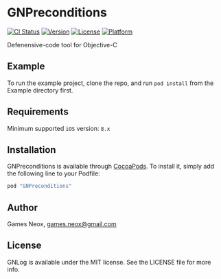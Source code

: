 # GNPreconditions

[![CI Status](http://img.shields.io/travis/games-neox/GNPreconditions.svg?style=flat)](https://travis-ci.org/games-neox/GNPreconditions)
[![Version](https://img.shields.io/cocoapods/v/GNPreconditions.svg?style=flat)](http://cocoapods.org/pods/GNPreconditions)
[![License](https://img.shields.io/cocoapods/l/GNPreconditions.svg?style=flat)](http://cocoapods.org/pods/GNPreconditions)
[![Platform](https://img.shields.io/cocoapods/p/GNPreconditions.svg?style=flat)](http://cocoapods.org/pods/GNPreconditions)

Defenensive-code tool for Objective-C

## Example

To run the example project, clone the repo, and run `pod install` from the Example directory first.

## Requirements

Minimum supported `iOS` version: `8.x`

## Installation

GNPreconditions is available through [CocoaPods](http://cocoapods.org). To install
it, simply add the following line to your Podfile:

```ruby
pod "GNPreconditions"
```

## Author

Games Neox, games.neox@gmail.com

## License

GNLog is available under the MIT license. See the LICENSE file for more info.
